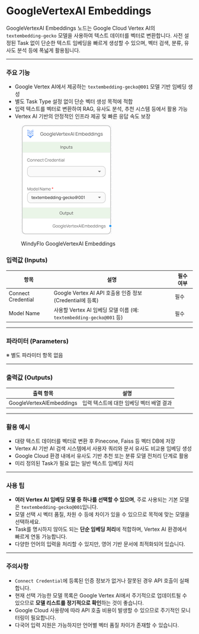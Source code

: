 # GoogleVertexAI Embeddings

GoogleVertexAI Embeddings 노드는 Google Cloud Vertex AI의 `textembedding-gecko` 모델을 사용하여 텍스트 데이터를 벡터로 변환합니다. 사전 설정된 Task 없이 단순한 텍스트 임베딩을 빠르게 생성할 수 있으며, 벡터 검색, 분류, 유사도 분석 등에 폭넓게 활용됩니다.

***

### 주요 기능

* Google Vertex AI에서 제공하는 `textembedding-gecko@001` 모델 기반 임베딩 생성
* 별도 Task Type 설정 없이 단순 벡터 생성 목적에 적합
* 입력 텍스트를 벡터로 변환하여 RAG, 유사도 분석, 추천 시스템 등에서 활용 가능
* Vertex AI 기반의 안정적인 인프라 제공 및 빠른 응답 속도 보장

<figure><img src="../../../.gitbook/assets/image (8).png" alt=""><figcaption><p>WindyFlo GoogleVertexAI Embeddings</p></figcaption></figure>

### 입력값 (Inputs)

| 항목                 | 설명                                                       | 필수 여부 |
| ------------------ | -------------------------------------------------------- | ----- |
| Connect Credential | Google Vertex AI API 호출용 인증 정보 (Credential에 등록)          | 필수    |
| Model Name         | 사용할 Vertex AI 임베딩 모델 이름 (예: `textembedding-gecko@001` 등) | 필수    |

***

### 파라미터 (Parameters)

※ 별도 파라미터 항목 없음

***

### 출력값 (Outputs)

| 출력 항목                    | 설명                      |
| ------------------------ | ----------------------- |
| GoogleVertexAIEmbeddings | 입력 텍스트에 대한 임베딩 벡터 배열 결과 |

***

### 활용 예시

* 대량 텍스트 데이터를 벡터로 변환 후 Pinecone, Faiss 등 벡터 DB에 저장
* Vertex AI 기반 AI 검색 시스템에서 사용자 쿼리와 문서 유사도 비교용 임베딩 생성
* Google Cloud 환경 내에서 유사도 기반 추천 또는 분류 모델 전처리 단계로 활용
* 미리 정의된 Task가 필요 없는 일반 텍스트 임베딩 처리

***

### 사용 팁

* **여러 Vertex AI 임베딩 모델 중 하나를 선택할 수 있으며**, 주로 사용되는 기본 모델은 `textembedding-gecko@001`입니다.
* 모델 선택 시 벡터 품질, 차원 수 등에 차이가 있을 수 있으므로 목적에 맞는 모델을 선택하세요.
* Task를 명시하지 않아도 되는 **단순 임베딩 처리**에 적합하며, Vertex AI 환경에서 빠르게 연동 가능합니다.
* 다양한 언어의 입력을 처리할 수 있지만, 영어 기반 문서에 최적화되어 있습니다.

***

### 주의사항

* `Connect Credential`에 등록된 인증 정보가 없거나 잘못된 경우 API 호출이 실패합니다.
* 현재 선택 가능한 모델 목록은 Google Vertex AI에서 주기적으로 업데이트될 수 있으므로 **모델 리스트를 정기적으로 확인**하는 것이 좋습니다.
* Google Cloud 사용량에 따라 API 호출 비용이 발생할 수 있으므로 주기적인 모니터링이 필요합니다.
* 다국어 입력 지원은 가능하지만 언어별 벡터 품질 차이가 존재할 수 있습니다.
